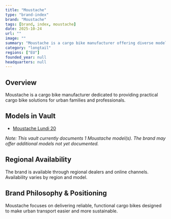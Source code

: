 ```yaml
---
title: "Moustache"
type: "brand-index"
brand: "Moustache"
tags: [brand, index, moustache]
date: 2025-10-24
url: ""
image: ""
summary: "Moustache is a cargo bike manufacturer offering diverse models for families and professionals."
category: "longtail"
regions: ["EU"]
founded_year: null
headquarters: null
---
```


## Overview

Moustache is a cargo bike manufacturer dedicated to providing practical cargo bike solutions for urban families and professionals.

## Models in Vault

- [Moustache Lundi 20](lundi-20.md)

_Note: This vault currently documents 1 Moustache model(s). The brand may offer additional models not yet documented._

## Regional Availability

The brand is available through regional dealers and online channels. Availability varies by region and model.

## Brand Philosophy & Positioning

Moustache focuses on delivering reliable, functional cargo bikes designed to make urban transport easier and more sustainable.
